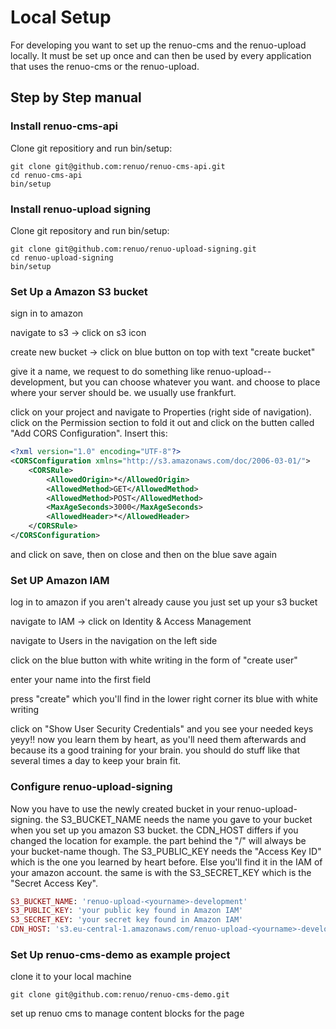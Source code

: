 # Local Setup

For developing you want to set up the renuo-cms and the renuo-upload locally. It must be set up once and can then be used by every application that uses the renuo-cms or the renuo-upload.

## Step by Step manual

### Install renuo-cms-api

Clone git repositiory and run bin/setup:
```
git clone git@github.com:renuo/renuo-cms-api.git
cd renuo-cms-api
bin/setup
```

### Install renuo-upload signing
Clone git repository and run bin/setup:
```
git clone git@github.com:renuo/renuo-upload-signing.git
cd renuo-upload-signing
bin/setup
```

### Set Up a Amazon S3 bucket

sign in to amazon

navigate to s3 -> click on s3 icon

create new bucket -> click on blue button on top with text "create bucket"

give it a name, we request to do something like renuo-upload-<yourname>-development, but you can choose whatever you want. and choose to place where your server should be. we usually use frankfurt.

click on your project and navigate to Properties (right side of navigation). click on the Permission section to fold it out and click on the butten called "Add CORS Configuration".
Insert this:
```xml
<?xml version="1.0" encoding="UTF-8"?>
<CORSConfiguration xmlns="http://s3.amazonaws.com/doc/2006-03-01/">
    <CORSRule>
        <AllowedOrigin>*</AllowedOrigin>
        <AllowedMethod>GET</AllowedMethod>
        <AllowedMethod>POST</AllowedMethod>
        <MaxAgeSeconds>3000</MaxAgeSeconds>
        <AllowedHeader>*</AllowedHeader>
    </CORSRule>
</CORSConfiguration>
```
and click on save, then on close and then on the blue save again

### Set UP Amazon IAM

log in to amazon if you aren't already cause you just set up your s3 bucket

navigate to IAM -> click on Identity & Access Management

navigate to Users in the navigation on the left side

click on the blue button with white writing in the form of "create user"

enter your name into the first field

press "create" which you'll find in the lower right corner its blue with white writing

click on "Show User Security Credentials" and you see your needed keys yeyy!! now you learn them by heart, as you'll need them afterwards and because its a good training for your brain. you should do stuff like that several times a day to keep your brain fit.

### Configure renuo-upload-signing

Now you have to use the newly created bucket in your renuo-upload-signing. the S3_BUCKET_NAME needs the name you gave to your bucket when you set up you amazon S3 bucket. the CDN_HOST differs if you changed the location for example. the part behind the "/" will always be your bucket-name though. The S3_PUBLIC_KEY needs the "Access Key ID" which is the one you learned by heart before. Else you'll find it in the IAM of your amazon account. the same is with the S3_SECRET_KEY which is the "Secret Access Key".

```rb
S3_BUCKET_NAME: 'renuo-upload-<yourname>-development'
S3_PUBLIC_KEY: 'your public key found in Amazon IAM'
S3_SECRET_KEY: 'your secret key found in Amazon IAM'
CDN_HOST: 's3.eu-central-1.amazonaws.com/renuo-upload-<yourname>-development' #without https://, just the domain
```

### Set Up renuo-cms-demo as example project

clone it to your local machine

```
git clone git@github.com:renuo/renuo-cms-demo.git
```

set up renuo cms to manage content blocks for the page

```rb

```
